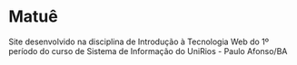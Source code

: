 # Matuê
Site desenvolvido na disciplina de Introdução à Tecnologia Web do 1º período do curso de Sistema de Informação do UniRios - Paulo Afonso/BA 
